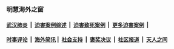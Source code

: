 
### 明慧海外之窗

####  [武汉肺炎](indexes/365.md?t=02050700) &nbsp;|&nbsp;  [迫害案例综述](indexes/328.md?t=02050700) &nbsp;|&nbsp; [迫害致死案例](indexes/277.md?t=02050700)  &nbsp;|&nbsp; [更多迫害案例](indexes/81.md?t=02050700)  &nbsp;|&nbsp; 
####  [时事评论](indexes/251.md?t=02050700) &nbsp;|&nbsp; [海外简讯](indexes/245.md?t=02050700)&nbsp;|&nbsp;  [社会支持](indexes/140.md?t=02050700) &nbsp;|&nbsp; [褒奖决议](indexes/282.md?t=02050700) &nbsp;|&nbsp; [社区报道](indexes/91.md?t=02050700)  &nbsp;|&nbsp; [天人之间](indexes/78.md?t=02050700) 

